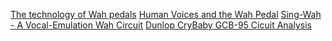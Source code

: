 [The technology of Wah pedals](http://geofex.com/Article_Folders/wahpedl/wahped.htm)
[Human Voices and the Wah Pedal](http://geofex.com/Article_Folders/wahpedl/voicewah.htm)
[Sing-Wah - A Vocal-Emulation Wah Circuit](http://geofex.com/Article_Folders/sing-wah/sing-wah.htm)
[Dunlop CryBaby GCB-95 Cicuit Analysis](https://www.electrosmash.com/crybaby-gcb-95)
